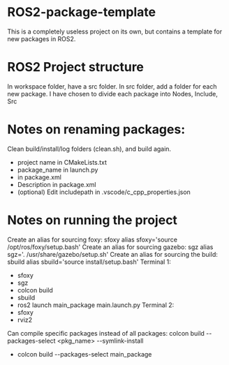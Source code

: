 # ROS2-package-template
This is a completely useless project on its own, but contains a template for new packages in ROS2.

# ROS2 Project structure
In workspace folder, have a src folder. In src folder, add a folder for each new package.
I have chosen to divide each package into Nodes, Include, Src

# Notes on renaming packages:
Clean build/install/log folders (clean.sh), and build again.
- project name in CMakeLists.txt
- package_name in launch.py
- <name> in package.xml
- Description in package.xml
- (optional) Edit includepath in .vscode/c_cpp_properties.json

# Notes on running the project
Create an alias for sourcing foxy: sfoxy 
  alias sfoxy='source /opt/ros/foxy/setup.bash'
Create an alias for sourcing gazebo: sgz
  alias sgz='. /usr/share/gazebo/setup.sh'
Create an alias for sourcing the build: sbuild
  alias sbuild='source install/setup.bash'
Terminal 1:
- sfoxy
- sgz
- colcon build
- sbuild
- ros2 launch main_package main.launch.py
Terminal 2:
- sfoxy
- rviz2

Can compile specific packages instead of all packages: colcon build --packages-select <pkg_name> --symlink-install
- colcon build --packages-select main_package
